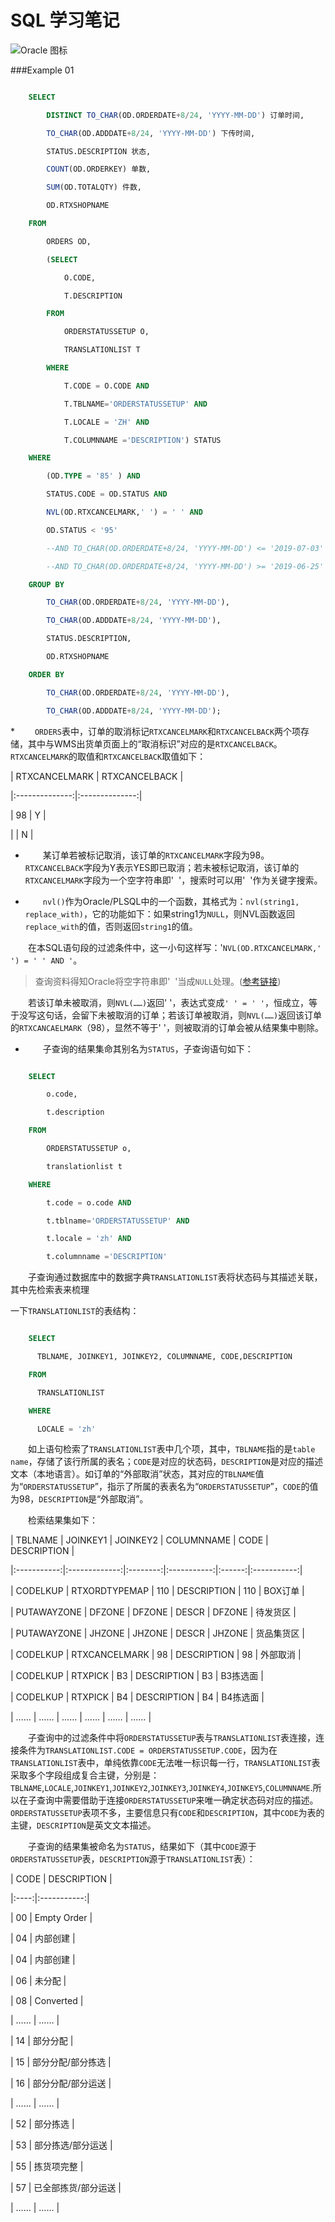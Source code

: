 # SQL 学习笔记

![Oracle 图标](https://timgsa.baidu.com/timg?image&quality=80&size=b9999_10000&sec=1564591842751&di=3cb0b9bc69df78d08816abe6101c7fc1&imgtype=0&src=http%3A%2F%2Fwww.soomal.com%2Fimages%2Fdoc%2F20110713%2F00012096.jpg "Oracle logo")

###Example 01

```SQL

    SELECT

        DISTINCT TO_CHAR(OD.ORDERDATE+8/24, 'YYYY-MM-DD') 订单时间,

        TO_CHAR(OD.ADDDATE+8/24, 'YYYY-MM-DD') 下传时间,

        STATUS.DESCRIPTION 状态,

        COUNT(OD.ORDERKEY) 单数,

        SUM(OD.TOTALQTY) 件数,

        OD.RTXSHOPNAME

    FROM

        ORDERS OD,

        (SELECT

            O.CODE,

            T.DESCRIPTION

        FROM

            ORDERSTATUSSETUP O,

            TRANSLATIONLIST T

        WHERE

            T.CODE = O.CODE AND

            T.TBLNAME='ORDERSTATUSSETUP' AND

            T.LOCALE = 'ZH' AND

            T.COLUMNNAME ='DESCRIPTION') STATUS

    WHERE

        (OD.TYPE = '85' ) AND

        STATUS.CODE = OD.STATUS AND

        NVL(OD.RTXCANCELMARK,' ') = ' ' AND

        OD.STATUS < '95'

        --AND TO_CHAR(OD.ORDERDATE+8/24, 'YYYY-MM-DD') <= '2019-07-03'

        --AND TO_CHAR(OD.ORDERDATE+8/24, 'YYYY-MM-DD') >= '2019-06-25'

    GROUP BY

        TO_CHAR(OD.ORDERDATE+8/24, 'YYYY-MM-DD'),

        TO_CHAR(OD.ADDDATE+8/24, 'YYYY-MM-DD'),

        STATUS.DESCRIPTION,

        OD.RTXSHOPNAME

    ORDER BY

        TO_CHAR(OD.ORDERDATE+8/24, 'YYYY-MM-DD'),

        TO_CHAR(OD.ADDDATE+8/24, 'YYYY-MM-DD');

```

*&emsp;&emsp; `ORDERS`表中，订单的取消标记`RTXCANCELMARK`和`RTXCANCELBACK`两个项存储，其中与WMS出货单页面上的“取消标识”对应的是`RTXCANCELBACK`。`RTXCANCELMARK`的取值和`RTXCANCELBACK`取值如下：

| RTXCANCELMARK  | RTXCANCELBACK  |

|:--------------:|:--------------:|

| 98            | Y              |

|                | N              |

* &emsp;&emsp;某订单若被标记取消，该订单的`RTXCANCELMARK`字段为98。`RTXCANCELBACK`字段为Y表示YES即已取消；若未被标记取消，该订单的`RTXCANCELMARK`字段为一个空字符串即'&#160;&#160;'，搜索时可以用'&#160;&#160;'作为关键字搜索。

* &emsp;&emsp;`nvl()`作为Oracle/PLSQL中的一个函数，其格式为：`nvl(string1, replace_with)`，它的功能如下：如果string1为`NULL`，则NVL函数返回`replace_with`的值，否则返回`string1`的值。

&emsp;&emsp;在本SQL语句段的过滤条件中，这一小句这样写：'`NVL(OD.RTXCANCELMARK,' ') = ' ' AND '`。

>查询资料得知Oracle将空字符串即'&#160;&#160;'当成`NULL`处理。([参考链接](https://edgenhuang.iteye.com/blog/975567))   

&emsp;&emsp;若该订单未被取消，则`NVL(……)`返回' '，表达式变成`' ' = ' '`，恒成立，等于没写这句话，会留下未被取消的订单；若该订单被取消，则`NVL(……)`返回该订单的`RTXCANCAELMARK`（98），显然不等于' '，则被取消的订单会被从结果集中剔除。

* &emsp;&emsp;子查询的结果集命其别名为`STATUS`，子查询语句如下：

```sql

    SELECT

        o.code,

        t.description

    FROM

        ORDERSTATUSSETUP o,

        translationlist t

    WHERE

        t.code = o.code AND

        t.tblname='ORDERSTATUSSETUP' AND

        t.locale = 'zh' AND

        t.columnname ='DESCRIPTION'

```

&emsp;&emsp;子查询通过数据库中的数据字典`TRANSLATIONLIST`表将状态码与其描述关联，其中先检索表来梳理

一下`TRANSLATIONLIST`的表结构：

```SQL

    SELECT

      TBLNAME, JOINKEY1, JOINKEY2, COLUMNNAME, CODE,DESCRIPTION

    FROM

      TRANSLATIONLIST

    WHERE

      LOCALE = 'zh'

``` 

&emsp;&emsp;如上语句检索了`TRANSLATIONLIST`表中几个项，其中，`TBLNAME`指的是`table name`，存储了该行所属的表名；`CODE`是对应的状态码，`DESCRIPTION`是对应的描述文本（本地语言）。如订单的“外部取消”状态，其对应的`TBLNAME`值为“`ORDERSTATUSSETUP`”，指示了所属的表表名为“`ORDERSTATUSSETUP`”，`CODE`的值为98，`DESCRIPTION`是“外部取消”。 

&emsp;&emsp;检索结果集如下：

| TBLNAME    | JOINKEY1      | JOINKEY2 | COLUMNNAME  | CODE  | DESCRIPTION |

|:-----------:|:-------------:|:--------:|:-----------:|:------:|:-----------:|

| CODELKUP    | RTXORDTYPEMAP | 110      | DESCRIPTION | 110    | BOX订单      |

| PUTAWAYZONE | DFZONE        | DFZONE  | DESCR      | DFZONE | 待发货区        |

| PUTAWAYZONE | JHZONE        | JHZONE  | DESCR      | JHZONE | 货品集货区      |

| CODELKUP    | RTXCANCELMARK | 98      | DESCRIPTION | 98    | 外部取消        |

| CODELKUP    | RTXPICK      | B3      | DESCRIPTION | B3    |  B3拣选面      |

| CODELKUP    | RTXPICK      | B4      | DESCRIPTION | B4    |  B4拣选面      |

| ……          | ……            | ……      | ……          | ……    | ……          |

&emsp;&emsp;子查询中的过滤条件中将`ORDERSTATUSSETUP`表与`TRANSLATIONLIST`表连接，连接条件为`TRANSLATIONLIST.CODE = ORDERSTATUSSETUP.CODE`，因为在`TRANSLATIONLIST`表中，单纯依靠`CODE`无法唯一标识每一行，`TRANSLATIONLIST`表采取多个字段组成复合主键，分别是：`TBLNAME`,`LOCALE`,`JOINKEY1`,`JOINKEY2`,`JOINKEY3`,`JOINKEY4`,`JOINKEY5`,`COLUMNNAME`.所以在子查询中需要借助于连接`ORDERSTATUSSETUP`来唯一确定状态码对应的描述。`ORDERSTATUSSETUP`表项不多，主要信息只有`CODE`和`DESCRIPTION`，其中`CODE`为表的主键，`DESCRIPTION`是英文文本描述。

&emsp;&emsp;子查询的结果集被命名为`STATUS`，结果如下（其中`CODE`源于`ORDERSTATUSSETUP`表，`DESCRIPTION`源于`TRANSLATIONLIST`表）：

| CODE | DESCRIPTION |

|:----:|:-----------:|

| 00  | Empty Order |

| 04  | 内部创建        |

| 04  | 内部创建        |

| 06  | 未分配        |

| 08  | Converted  |

| ……  | ……          |

| 14  | 部分分配        |

| 15  | 部分分配/部分拣选  |

| 16  | 部分分配/部分运送  |

| ……  | ……          |

| 52  | 部分拣选        |

| 53      | 部分拣选/部分运送  |

| 55  | 拣货项完整      |

| 57  | 已全部拣货/部分运送  |

| ……  | ……          |
